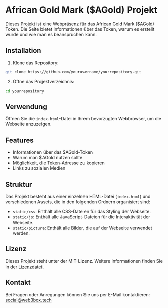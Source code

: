 # African Gold Mark ($AGold) Projekt

Dieses Projekt ist eine Webpräsenz für das African Gold Mark ($AGold) Token. Die Seite bietet Informationen über das Token, warum es erstellt wurde und wie man es beanspruchen kann.

## Installation

1. Klone das Repository:

```bash
git clone https://github.com/yourusername/yourrepository.git
```

2. Öffne das Projektverzeichnis:

```bash
cd yourrepository
```

## Verwendung

Öffnen Sie die `index.html`-Datei in Ihrem bevorzugten Webbrowser, um die Webseite anzuzeigen.

## Features

- Informationen über das $AGold-Token
- Warum man $AGold nutzen sollte
- Möglichkeit, die Token-Adresse zu kopieren
- Links zu sozialen Medien

## Struktur

Das Projekt besteht aus einer einzelnen HTML-Datei (`index.html`) und verschiedenen Assets, die in den folgenden Ordnern organisiert sind:

- `static/css`: Enthält alle CSS-Dateien für das Styling der Webseite.
- `static/js`: Enthält alle JavaScript-Dateien für die Interaktivität der Webseite.
- `static/picture`: Enthält alle Bilder, die auf der Webseite verwendet werden.

## Lizenz

Dieses Projekt steht unter der MIT-Lizenz. Weitere Informationen finden Sie in der [Lizenzdatei](LICENSE).

## Kontakt

Bei Fragen oder Anregungen können Sie uns per E-Mail kontaktieren: social@web3box.tech